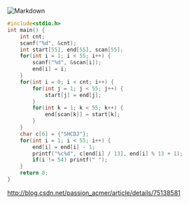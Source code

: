 ![Markdown](http://i2.tiimg.com/1949/0fec1fadd0aa9cf8.png)

```c
#include<stdio.h>
int main() {  
    int cnt;  
    scanf("%d", &cnt);  
    int start[55], end[55], scan[55];  
    for(int i = 1; i < 55; i++) {  
        scanf("%d", &scan[i]);  
        end[i] = i;  
    }  
    for(int i = 0; i < cnt; i++) {  
        for(int j = 1; j < 55; j++) {  
            start[j] = end[j];  
        }  
        for(int k = 1; k < 55; k++) {  
            end[scan[k]] = start[k];  
        }  
    }  
    char c[6] = {"SHCDJ"};  
    for(int i = 1; i < 55; i++) {  
        end[i] = end[i] - 1;  
        printf("%c%d", c[end[i] / 13], end[i] % 13 + 1);  
        if(i != 54) printf(" ");  
    }  
    return 0;  
}  
```

http://blog.csdn.net/passion_acmer/article/details/75138581
